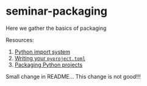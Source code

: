 # seminar-packaging
Here we gather the basics of packaging

Resources:
1. [Python import system](https://docs.python.org/3/reference/import.html)
2. [Writing your `pyproject.toml`](https://packaging.python.org/en/latest/guides/writing-pyproject-toml/)
3. [Packaging Python projects](https://packaging.python.org/en/latest/tutorials/packaging-projects/)

Small change in README...
This change is not good!!!
